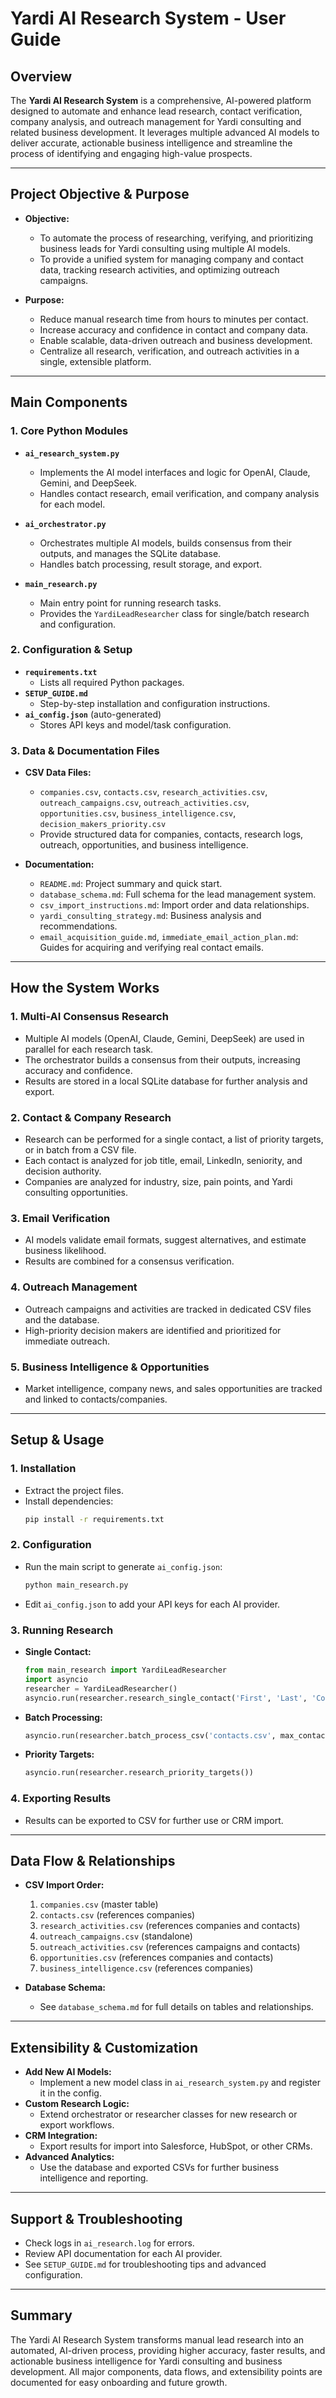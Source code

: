 # Yardi AI Research System - User Guide

## Overview

The **Yardi AI Research System** is a comprehensive, AI-powered platform designed to automate and enhance lead research, contact verification, company analysis, and outreach management for Yardi consulting and related business development. It leverages multiple advanced AI models to deliver accurate, actionable business intelligence and streamline the process of identifying and engaging high-value prospects.

---

## Project Objective & Purpose

- **Objective:**
  - To automate the process of researching, verifying, and prioritizing business leads for Yardi consulting using multiple AI models.
  - To provide a unified system for managing company and contact data, tracking research activities, and optimizing outreach campaigns.

- **Purpose:**
  - Reduce manual research time from hours to minutes per contact.
  - Increase accuracy and confidence in contact and company data.
  - Enable scalable, data-driven outreach and business development.
  - Centralize all research, verification, and outreach activities in a single, extensible platform.

---

## Main Components

### 1. **Core Python Modules**

- **`ai_research_system.py`**
  - Implements the AI model interfaces and logic for OpenAI, Claude, Gemini, and DeepSeek.
  - Handles contact research, email verification, and company analysis for each model.

- **`ai_orchestrator.py`**
  - Orchestrates multiple AI models, builds consensus from their outputs, and manages the SQLite database.
  - Handles batch processing, result storage, and export.

- **`main_research.py`**
  - Main entry point for running research tasks.
  - Provides the `YardiLeadResearcher` class for single/batch research and configuration.

### 2. **Configuration & Setup**

- **`requirements.txt`**
  - Lists all required Python packages.
- **`SETUP_GUIDE.md`**
  - Step-by-step installation and configuration instructions.
- **`ai_config.json`** (auto-generated)
  - Stores API keys and model/task configuration.

### 3. **Data & Documentation Files**

- **CSV Data Files:**
  - `companies.csv`, `contacts.csv`, `research_activities.csv`, `outreach_campaigns.csv`, `outreach_activities.csv`, `opportunities.csv`, `business_intelligence.csv`, `decision_makers_priority.csv`
  - Provide structured data for companies, contacts, research logs, outreach, opportunities, and business intelligence.

- **Documentation:**
  - `README.md`: Project summary and quick start.
  - `database_schema.md`: Full schema for the lead management system.
  - `csv_import_instructions.md`: Import order and data relationships.
  - `yardi_consulting_strategy.md`: Business analysis and recommendations.
  - `email_acquisition_guide.md`, `immediate_email_action_plan.md`: Guides for acquiring and verifying real contact emails.

---

## How the System Works

### 1. **Multi-AI Consensus Research**
- Multiple AI models (OpenAI, Claude, Gemini, DeepSeek) are used in parallel for each research task.
- The orchestrator builds a consensus from their outputs, increasing accuracy and confidence.
- Results are stored in a local SQLite database for further analysis and export.

### 2. **Contact & Company Research**
- Research can be performed for a single contact, a list of priority targets, or in batch from a CSV file.
- Each contact is analyzed for job title, email, LinkedIn, seniority, and decision authority.
- Companies are analyzed for industry, size, pain points, and Yardi consulting opportunities.

### 3. **Email Verification**
- AI models validate email formats, suggest alternatives, and estimate business likelihood.
- Results are combined for a consensus verification.

### 4. **Outreach Management**
- Outreach campaigns and activities are tracked in dedicated CSV files and the database.
- High-priority decision makers are identified and prioritized for immediate outreach.

### 5. **Business Intelligence & Opportunities**
- Market intelligence, company news, and sales opportunities are tracked and linked to contacts/companies.

---

## Setup & Usage

### 1. **Installation**
- Extract the project files.
- Install dependencies:
  ```bash
  pip install -r requirements.txt
  ```

### 2. **Configuration**
- Run the main script to generate `ai_config.json`:
  ```bash
  python main_research.py
  ```
- Edit `ai_config.json` to add your API keys for each AI provider.

### 3. **Running Research**
- **Single Contact:**
  ```python
  from main_research import YardiLeadResearcher
  import asyncio
  researcher = YardiLeadResearcher()
  asyncio.run(researcher.research_single_contact('First', 'Last', 'Company'))
  ```
- **Batch Processing:**
  ```python
  asyncio.run(researcher.batch_process_csv('contacts.csv', max_contacts=20))
  ```
- **Priority Targets:**
  ```python
  asyncio.run(researcher.research_priority_targets())
  ```

### 4. **Exporting Results**
- Results can be exported to CSV for further use or CRM import.

---

## Data Flow & Relationships

- **CSV Import Order:**
  1. `companies.csv` (master table)
  2. `contacts.csv` (references companies)
  3. `research_activities.csv` (references companies and contacts)
  4. `outreach_campaigns.csv` (standalone)
  5. `outreach_activities.csv` (references campaigns and contacts)
  6. `opportunities.csv` (references companies and contacts)
  7. `business_intelligence.csv` (references companies)

- **Database Schema:**
  - See `database_schema.md` for full details on tables and relationships.

---

## Extensibility & Customization

- **Add New AI Models:**
  - Implement a new model class in `ai_research_system.py` and register it in the config.
- **Custom Research Logic:**
  - Extend orchestrator or researcher classes for new research or export workflows.
- **CRM Integration:**
  - Export results for import into Salesforce, HubSpot, or other CRMs.
- **Advanced Analytics:**
  - Use the database and exported CSVs for further business intelligence and reporting.

---

## Support & Troubleshooting

- Check logs in `ai_research.log` for errors.
- Review API documentation for each AI provider.
- See `SETUP_GUIDE.md` for troubleshooting tips and advanced configuration.

---

## Summary

The Yardi AI Research System transforms manual lead research into an automated, AI-driven process, providing higher accuracy, faster results, and actionable business intelligence for Yardi consulting and business development. All major components, data flows, and extensibility points are documented for easy onboarding and future growth. 